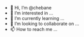 - 👋 Hi, I’m @chebane
- 👀 I’m interested in ...
- 🌱 I’m currently learning ...
- 💞️ I’m looking to collaborate on ...
- 📫 How to reach me ...

<!---
chebane/chebane is a ✨ special ✨ repository because its `README.md` (this file) appears on your GitHub profile.
You can click the Preview link to take a look at your changes.
--->
